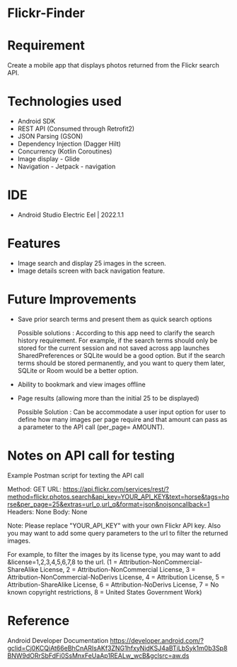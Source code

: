 # Flickr-Finder

# Requirement

Create a mobile app that displays photos returned from the Flickr search API.

# Technologies used 

- Android SDK
- REST API (Consumed through Retrofit2)
- JSON Parsing (GSON)
- Dependency Injection  (Dagger Hilt)
- Concurrency (Kotlin Coroutines)
- Image display - Glide
- Navigation - Jetpack - navigation


# IDE 
- Android Studio Electric Eel | 2022.1.1


# Features 
- Image search and display 25 images in the screen.
- Image details screen with back navigation feature.


# Future Improvements 
- Save prior search terms and present them as quick search options
    
    Possible solutions : 
        According to this app need to clarify the search history requirement.
        For example, if the search terms should only be stored for the current session and not saved 
        across app launches SharedPreferences or SQLite would be a good option.
        But if the search terms should be stored permanently, and you want to query them later, 
        SQLite or Room would be a better option.

- Ability to bookmark and view images offline

- Page results (allowing more than the initial 25 to be displayed)
    
    Possible Solution : 
        Can be accommodate a user input option for user to define how many images per page require and that amount 
        can pass as a parameter to the API call (per_page= AMOUNT).



# Notes on API call for testing

 Example Postman script for texting the API call 

 Method: GET
 URL: https://api.flickr.com/services/rest/?method=flickr.photos.search&api_key=YOUR_API_KEY&text=horse&tags=horse&per_page=25&extras=url_o,url_q&format=json&nojsoncallback=1
 Headers: None
 Body: None

 Note: Please replace "YOUR_API_KEY" with your own Flickr API key.
 Also you may want to add some query parameters to the url to filter the returned images.

 For example, 
 to filter the images by its license type, you may want to add &license=1,2,3,4,5,6,7,8 to the url.
  (1 = Attribution-NonCommercial-ShareAlike License,
  2 = Attribution-NonCommercial License, 
  3 = Attribution-NonCommercial-NoDerivs License, 
  4 = Attribution License, 
  5 = Attribution-ShareAlike License, 
  6 = Attribution-NoDerivs License, 
  7 = No known copyright restrictions, 
  8 = United States Government Work)


# Reference 
 Android Developer Documentation
 https://developer.android.com/?gclid=Cj0KCQiAt66eBhCnARIsAKf3ZNG1hfxyNidKSJ4aBTiLbSyk1m0b3Sp8BNW9dORrSbFdFi0SsMnxFeUaAp1REALw_wcB&gclsrc=aw.ds
